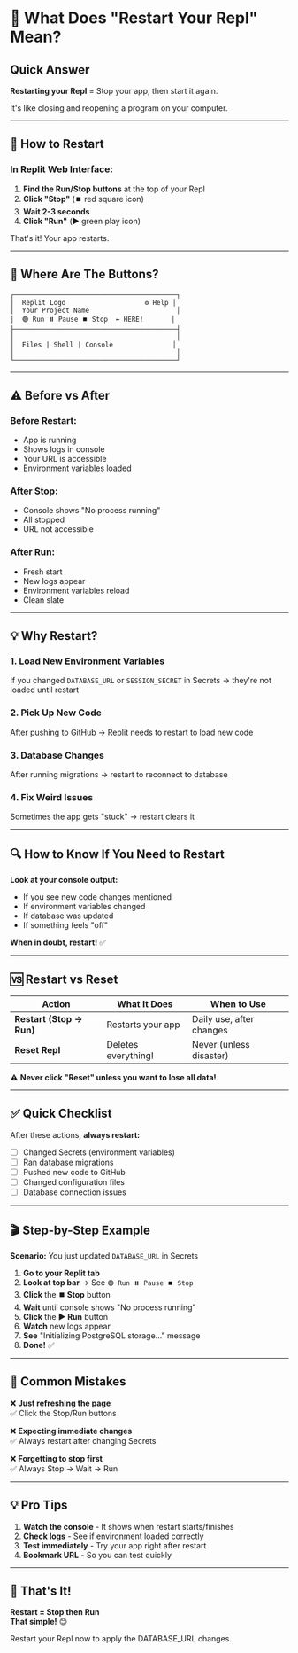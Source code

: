 # 🔄 What Does "Restart Your Repl" Mean?

## Quick Answer

**Restarting your Repl** = Stop your app, then start it again.

It's like closing and reopening a program on your computer.

---

## 🎯 How to Restart

### In Replit Web Interface:

1. **Find the Run/Stop buttons** at the top of your Repl
2. **Click "Stop"** (⏹️ red square icon)
3. **Wait 2-3 seconds**
4. **Click "Run"** (▶️ green play icon)

That's it! Your app restarts.

---

## 📍 Where Are The Buttons?

```
┌─────────────────────────────────────────┐
│  Replit Logo                    ⚙️ Help │
│  Your Project Name                      │
│  🟢 Run ⏸️ Pause ⏹️ Stop  ← HERE!       │
├─────────────────────────────────────────┤
│                                         │
│  Files | Shell | Console               │
│                                         │
└─────────────────────────────────────────┘
```

---

## ⚠️ Before vs After

### Before Restart:
- App is running
- Shows logs in console
- Your URL is accessible
- Environment variables loaded

### After Stop:
- Console shows "No process running"
- All stopped
- URL not accessible

### After Run:
- Fresh start
- New logs appear
- Environment variables reload
- Clean slate

---

## 💡 Why Restart?

### 1. **Load New Environment Variables**
If you changed `DATABASE_URL` or `SESSION_SECRET` in Secrets → they're not loaded until restart

### 2. **Pick Up New Code**
After pushing to GitHub → Replit needs to restart to load new code

### 3. **Database Changes**
After running migrations → restart to reconnect to database

### 4. **Fix Weird Issues**
Sometimes the app gets "stuck" → restart clears it

---

## 🔍 How to Know If You Need to Restart

**Look at your console output:**
- If you see new code changes mentioned
- If environment variables changed
- If database was updated
- If something feels "off"

**When in doubt, restart!** ✅

---

## 🆚 Restart vs Reset

| Action | What It Does | When to Use |
|--------|--------------|-------------|
| **Restart (Stop → Run)** | Restarts your app | Daily use, after changes |
| **Reset Repl** | Deletes everything! | Never (unless disaster) |

⚠️ **Never click "Reset" unless you want to lose all data!**

---

## ✅ Quick Checklist

After these actions, **always restart:**

- [ ] Changed Secrets (environment variables)
- [ ] Ran database migrations
- [ ] Pushed new code to GitHub
- [ ] Changed configuration files
- [ ] Database connection issues

---

## 🎬 Step-by-Step Example

**Scenario:** You just updated `DATABASE_URL` in Secrets

1. **Go to your Replit tab**
2. **Look at top bar** → See `🟢 Run ⏸️ Pause ⏹️ Stop`
3. **Click** the **⏹️ Stop** button
4. **Wait** until console shows "No process running"
5. **Click** the **▶️ Run** button
6. **Watch** new logs appear
7. **See** "Initializing PostgreSQL storage..." message
8. **Done!** ✅

---

## 🚨 Common Mistakes

❌ **Just refreshing the page**  
✅ Click the Stop/Run buttons

❌ **Expecting immediate changes**  
✅ Always restart after changing Secrets

❌ **Forgetting to stop first**  
✅ Always Stop → Wait → Run

---

## 💡 Pro Tips

1. **Watch the console** - It shows when restart starts/finishes
2. **Check logs** - See if environment loaded correctly
3. **Test immediately** - Try your app right after restart
4. **Bookmark URL** - So you can test quickly

---

## 🎉 That's It!

**Restart = Stop then Run**  
**That simple!** 😊

Restart your Repl now to apply the DATABASE_URL changes.

